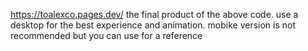 https://toalexco.pages.dev/
the final product of the above code.
use a desktop for the best experience and animation.
mobike version is not recommended but you can use for a reference 
